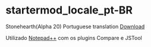 # startermod_locale_pt-BR
Stonehearth(Alpha 20) Portuguese translation [Download](http://www.4shared.com/file/AJzNBL5Kba/startermod_locale_pt-BR.html?)

Utilizado [Notepad++](https://notepad-plus-plus.org/) com os plugins Compare e JSTool
